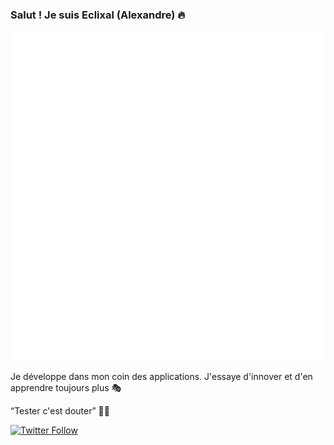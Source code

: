 ### Salut ! Je suis Eclixal (Alexandre) 🔥

![github-metrics](github-metrics.svg)

Je développe dans mon coin des applications. J'essaye d'innover et d'en apprendre toujours plus 🎭

<q>Tester c'est douter</q> 🤔👾

[![Twitter Follow](https://img.shields.io/twitter/follow/Eclixal?color=%231DA1F2&label=Follow%20me&logo=Twitter&style=for-the-badge)](https://twitter.com/Eclixal) 

